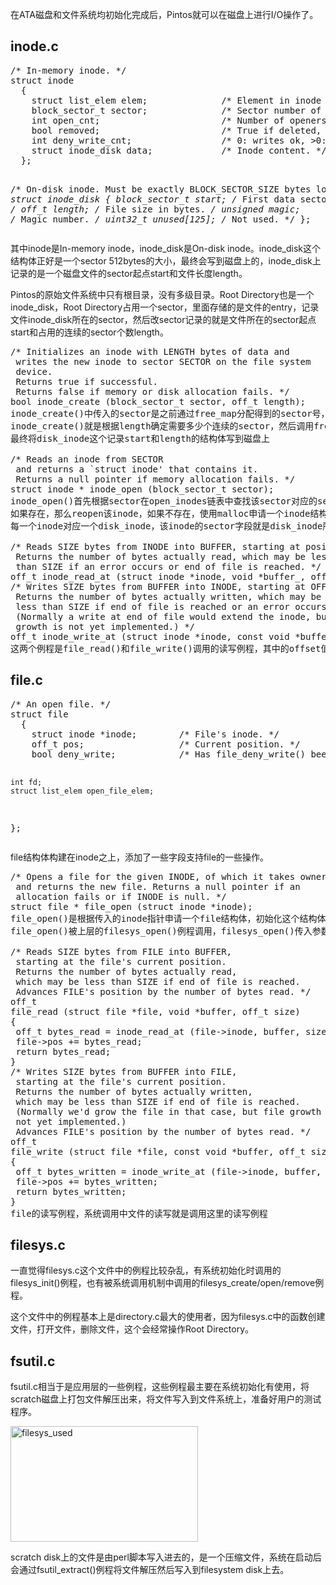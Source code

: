 <!---
title:: Pintos文件系统初探2
date:: 2015-04-12 21:08
categories:: 系统与网络
tags:: c, pintos, thread
-->

在ATA磁盘和文件系统均初始化完成后，Pintos就可以在磁盘上进行I/O操作了。
<h2>inode.c</h2>
<pre class="brush:cpp">/* In-memory inode. */
struct inode 
  {
    struct list_elem elem;              /* Element in inode list. */
    block_sector_t sector;              /* Sector number of disk location. */
    int open_cnt;                       /* Number of openers. */
    bool removed;                       /* True if deleted, false otherwise. */
    int deny_write_cnt;                 /* 0: writes ok, &gt;0: deny writes. */
    struct inode_disk data;             /* Inode content. */
  };

/* On-disk inode.
   Must be exactly BLOCK_SECTOR_SIZE bytes long. */
struct inode_disk
  {
    block_sector_t start;               /* First data sector. */
    off_t length;                       /* File size in bytes. */
    unsigned magic;                     /* Magic number. */
    uint32_t unused[125];               /* Not used. */
  };
</pre>
其中inode是In-memory inode，inode_disk是On-disk inode。inode_disk这个结构体正好是一个sector 512bytes的大小，最终会写到磁盘上的，inode_disk上记录的是一个磁盘文件的sector起点start和文件长度length。

Pintos的原始文件系统中只有根目录，没有多级目录。Root Directory也是一个inode_disk，Root Directory占用一个sector，里面存储的是文件的entry，记录文件inode_disk所在的sector，然后改sector记录的就是文件所在的sector起点start和占用的连续的sector个数length。
<pre>/* Initializes an inode with LENGTH bytes of data and
 writes the new inode to sector SECTOR on the file system
 device.
 Returns true if successful.
 Returns false if memory or disk allocation fails. */
bool inode_create (block_sector_t sector, off_t length);
inode_create()中传入的sector是之前通过free_map分配得到的sector号，length是文件的长度
inode_create()就是根据length确定需要多少个连续的sector，然后调用free_map_allocate()分配sector，记录sector起始start
最终将disk_inode这个记录start和length的结构体写到磁盘上

/* Reads an inode from SECTOR
 and returns a `struct inode' that contains it.
 Returns a null pointer if memory allocation fails. */
struct inode * inode_open (block_sector_t sector);
inode_open()首先根据sector在open_inodes链表中查找该sector对应的sector是否已经存在
如果存在，那么reopen该inode，如果不存在，使用malloc申请一个inode结构体，初始化该inode
每一个inode对应一个disk_inode，该inode的sector字段就是disk_inode所在的sector号

/* Reads SIZE bytes from INODE into BUFFER, starting at position OFFSET.
 Returns the number of bytes actually read, which may be less
 than SIZE if an error occurs or end of file is reached. */
off_t inode_read_at (struct inode *inode, void *buffer_, off_t size, off_t offset);
/* Writes SIZE bytes from BUFFER into INODE, starting at OFFSET.
 Returns the number of bytes actually written, which may be
 less than SIZE if end of file is reached or an error occurs.
 (Normally a write at end of file would extend the inode, but
 growth is not yet implemented.) */
off_t inode_write_at (struct inode *inode, const void *buffer_, off_t size,off_t offset);
这两个例程是file_read()和file_write()调用的读写例程，其中的offset值时文件的offset</pre>
<h2>file.c</h2>
<pre class="brush:cpp">/* An open file. */
struct file 
  {
    struct inode *inode;        /* File's inode. */
    off_t pos;                  /* Current position. */
    bool deny_write;            /* Has file_deny_write() been called? */

    int fd;
    struct list_elem open_file_elem;
  };
</pre>
file结构体构建在inode之上，添加了一些字段支持file的一些操作。
<pre>/* Opens a file for the given INODE, of which it takes ownership,
 and returns the new file. Returns a null pointer if an
 allocation fails or if INODE is null. */
struct file * file_open (struct inode *inode);
file_open()是根据传入的inode指针申请一个file结构体，初始化这个结构体
file_open()被上层的filesys_open()例程调用，filesys_open()传入参数为文件名

/* Reads SIZE bytes from FILE into BUFFER,
 starting at the file's current position.
 Returns the number of bytes actually read,
 which may be less than SIZE if end of file is reached.
 Advances FILE's position by the number of bytes read. */
off_t
file_read (struct file *file, void *buffer, off_t size) 
{
 off_t bytes_read = inode_read_at (file-&gt;inode, buffer, size, file-&gt;pos);
 file-&gt;pos += bytes_read;
 return bytes_read;
}
/* Writes SIZE bytes from BUFFER into FILE,
 starting at the file's current position.
 Returns the number of bytes actually written,
 which may be less than SIZE if end of file is reached.
 (Normally we'd grow the file in that case, but file growth is
 not yet implemented.)
 Advances FILE's position by the number of bytes read. */
off_t
file_write (struct file *file, const void *buffer, off_t size) 
{
 off_t bytes_written = inode_write_at (file-&gt;inode, buffer, size, file-&gt;pos);
 file-&gt;pos += bytes_written;
 return bytes_written;
}
file的读写例程，系统调用中文件的读写就是调用这里的读写例程</pre>
<h2>filesys.c</h2>
一直觉得filesys.c这个文件中的例程比较杂乱，有系统初始化时调用的filesys_init()例程，也有被系统调用机制中调用的filesys_create/open/remove例程。

这个文件中的例程基本上是directory.c最大的使用者，因为filesys.c中的函数创建文件，打开文件，删除文件，这个会经常操作Root Directory。
<h2>fsutil.c</h2>
fsutil.c相当于是应用层的一些例程，这些例程最主要在系统初始化有使用，将scratch磁盘上打包文件解压出来，将文件写入到文件系统上，准备好用户的测试程序。

<a href="http://www.rickyzhang.me/blog/wp-content/uploads/2015/04/filesys_used.jpg"><img class="alignnone size-medium wp-image-748" src="http://www.rickyzhang.me/blog/wp-content/uploads/2015/04/filesys_used-300x185.jpg" alt="filesys_used" width="300" height="185" /></a>

scratch disk上的文件是由perl脚本写入进去的，是一个压缩文件，系统在启动后会通过fsutil_extract()例程将文件解压然后写入到filesystem disk上去。

&nbsp;

&nbsp;